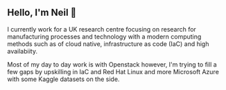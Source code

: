 <h2> Hello, I'm Neil 👋 </h2>

<p> I currently work for a UK research centre focusing on research for manufacturing processes and technology with a modern computing methods such as of cloud native, infrastructure as code (IaC) and high availabiity.

<p> Most of my day to day work is with Openstack however, I'm trying to fill a few gaps by upskilling in IaC and Red Hat Linux and more Microsoft Azure with some Kaggle datasets on the side.</p>

